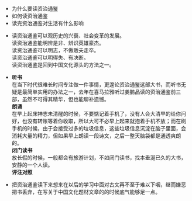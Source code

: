 - 为什么要读资治通鉴
- 如何读资治通鉴
- 读完资治通鉴对生活有什么影响

* 读资治通鉴可以观历史的兴衰、社会变革的发展。  
读资治通鉴能明辨是非、辨识英雄豪杰。  
读资治通鉴可以明志，不做贩夫走卒。  
读资治通鉴可以明得失、有决断。  
读资治通鉴是回到中国文化源头的方法之一。  

* **听书**  
在当下时代很难长时间专注做一件事情，更遑论资治通鉴这部大书，而听书无疑是最简单实用的办法之一，去年在喜马拉雅听过姜鹏品读的资治通鉴前三部，虽然不可得其精华，但也能聊补遗憾。  
**朗诵**  
在早上起床神志未清醒的时候，不要惦记着手机了，没有人会大清早的给你问好，也没有转账等着你收取，所以大可不必早上起来就抱着手机不放；而在刷手机的时候，由于会接受过多的垃圾信息，这些垃圾信息沉淀在脑子里面，会消耗大量的精力，但如果早上朗读一段诗文，之后一整天脑袋都是通透爽朗的。  
**闭门读书**  
放长假的时候，一般都会有旅游计划，不如闭门读书，找本垂涎已久的大书，安静的一个人读。    
**评注对照**

* 把资治通鉴读下来想来在以后的学习中面对古文再不至于难以下咽，继而嫌恶把书丢弃，在写关于中国文化题材文章的的时候底气能够足一点。
